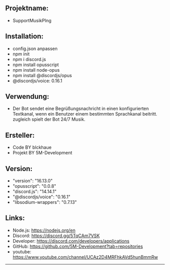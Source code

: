 ## Projektname:
- SupportMusikPIng

## Installation: 
- config.json anpassen
- npm init
- npm i discord.js
- npm install opusscript
- npm install node-opus
- npm install @discordjs/opus
- @discordjs/voice: 0.16.1

## Verwendung:
- Der Bot sendet eine Begrüßungsnachricht in einen konfigurierten Textkanal, wenn ein Benutzer einem bestimmten Sprachkanal beitritt. zugleich spielt der Bot 24/7 Musik.

## Ersteller:
- Code BY blckhaue
- Projekt BY 5M-Development

## Version:
- "version": "16.13.0"
- "opusscript": "0.0.8"
- "discord.js": "14.14.1"
- "@discordjs/voice": "0.16.1"
- "libsodium-wrappers": "0.7.13"

## Links:
- Node.js: https://nodejs.org/en
- Discord: https://discord.gg/5TqCAm7VSK
- Developer: https://discord.com/developers/applications
- GitHub:  https://github.com/5M-Development?tab=repositories
- youtube: https://www.youtube.com/channel/UCAz2D4MRFhkAVd5hunBmmRw
--------------------------------------------------------------------